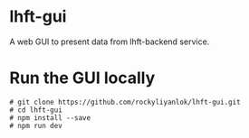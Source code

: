 # lhft-gui
A web GUI to present data from lhft-backend service.

# Run the GUI locally
```
# git clone https://github.com/rockyliyanlok/lhft-gui.git
# cd lhft-gui
# npm install --save
# npm run dev
```
